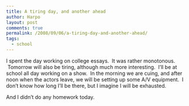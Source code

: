 ```yaml
---
title: A tiring day, and another ahead
author: Harpo
layout: post
comments: true
permalink: /2008/09/06/a-tiring-day-and-another-ahead/
tags:
  - school
---
```

I spent the day working on college essays.  It was rather monotonous.  Tomorrow will also be tiring, although much more interesting.  I&#8217;ll be at school all day working on a show.  In the morning we are cuing, and after noon when the actors leave, we will be setting up some A/V equipment.  I don&#8217;t know how long I&#8217;ll be there, but I imagine I will be exhausted.

And I didn&#8217;t do any homework today.